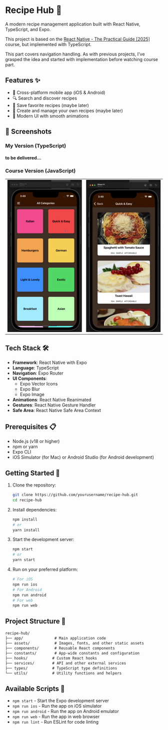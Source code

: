 # Recipe Hub 🍳

A modern recipe management application built with React Native, TypeScript, and Expo.

This project is based on the [React Native - The Practical Guide [2025]](https://www.udemy.com/course/react-native-the-practical-guide/) course, but implemented with TypeScript.

This part covers navigation handling. As with previous projects, I've grasped the idea and started with implementation before watching course part.

## Features ✨

- 📱 Cross-platform mobile app (iOS & Android)
- 🔍 Search and discover recipes
- 💾 Save favorite recipes (maybe later)
- 📝 Create and manage your own recipes (maybe later)
- 🎨 Modern UI with smooth animations

## 📱 Screenshots

### My Version (TypeScript)

#### to be delivered...

### Course Version (JavaScript)

<table>
<tr>
<td><img src="./assets/images/course-app1.png" alt="Course Version 1" width="300"/></td>
<td><img src="./assets/images/course-app2.png" alt="Course Version 2" width="300"/></td>
</tr>
</table>

## Tech Stack 🛠

- **Framework**: React Native with Expo
- **Language**: TypeScript
- **Navigation**: Expo Router
- **UI Components**:
  - Expo Vector Icons
  - Expo Blur
  - Expo Image
- **Animations**: React Native Reanimated
- **Gestures**: React Native Gesture Handler
- **Safe Area**: React Native Safe Area Context

## Prerequisites 📋

- Node.js (v18 or higher)
- npm or yarn
- Expo CLI
- iOS Simulator (for Mac) or Android Studio (for Android development)

## Getting Started 🚀

1. Clone the repository:

   ```bash
   git clone https://github.com/yourusername/recipe-hub.git
   cd recipe-hub
   ```

2. Install dependencies:

   ```bash
   npm install
   # or
   yarn install
   ```

3. Start the development server:

   ```bash
   npm start
   # or
   yarn start
   ```

4. Run on your preferred platform:
   ```bash
   # For iOS
   npm run ios
   # For Android
   npm run android
   # For web
   npm run web
   ```

## Project Structure 📁

```
recipe-hub/
├── app/              # Main application code
├── assets/           # Images, fonts, and other static assets
├── components/       # Reusable React components
├── constants/        # App-wide constants and configuration
├── hooks/           # Custom React hooks
├── services/        # API and other external services
├── types/           # TypeScript type definitions
└── utils/           # Utility functions and helpers
```

## Available Scripts 📜

- `npm start` - Start the Expo development server
- `npm run ios` - Run the app on iOS simulator
- `npm run android` - Run the app on Android emulator
- `npm run web` - Run the app in web browser
- `npm run lint` - Run ESLint for code linting
